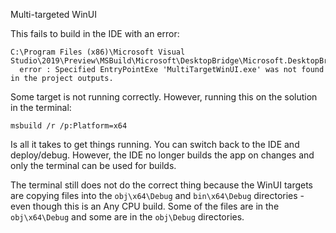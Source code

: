 Multi-targeted WinUI

This fails to build in the IDE with an error:

```
C:\Program Files (x86)\Microsoft Visual Studio\2019\Preview\MSBuild\Microsoft\DesktopBridge\Microsoft.DesktopBridge.targets(718,5):
  error : Specified EntryPointExe 'MultiTargetWinUI.exe' was not found in the project outputs.
```

Some target is not running correctly. However, running this on the solution in the terminal:

```
msbuild /r /p:Platform=x64
```

Is all it takes to get things running. You can switch back to the IDE and deploy/debug. However, the IDE no longer builds the app on changes and only the terminal can be used for builds.

The terminal still does not do the correct thing because the WinUI targets are copying files into the `obj\x64\Debug` and `bin\x64\Debug` directories - even though this is an Any CPU build. Some of the files are in the `obj\x64\Debug` and some are in the `obj\Debug` directories.

